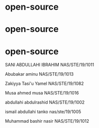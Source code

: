 ﻿# open-source
# open-source
# open-source


SANI ABDULLAHI IBRAHIM NAS/STE/19/1011

Abubakar aminu NAS/STE/19/1013

Zakiyya Tasi'u Yamel  NAS/STE/19/1082

Musa ahmed musa  NAS/STE/19/1016

abdullahi abdulrashid NAS/STE/19/1002

ismail abdullahi tanko nas/ste/19/1005

Muhammad bashir nasir NAS/STE/19/1012
